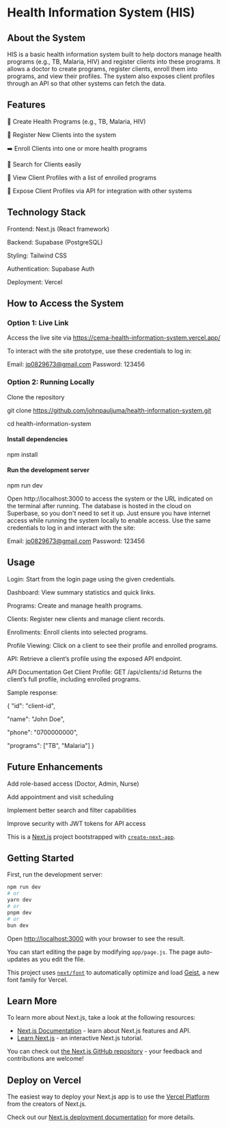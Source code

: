 # Health Information System (HIS)
## About the System
HIS is a basic health information system built to help doctors manage health programs (e.g., TB, Malaria, HIV) and register clients into these programs.
It allows a doctor to create programs, register clients, enroll them into programs, and view their profiles.
The system also exposes client profiles through an API so that other systems can fetch the data.

## Features
🏥 Create Health Programs (e.g., TB, Malaria, HIV)

👤 Register New Clients into the system

➡️ Enroll Clients into one or more health programs

🔎 Search for Clients easily

📄 View Client Profiles with a list of enrolled programs

🔗 Expose Client Profiles via API for integration with other systems

## Technology Stack
Frontend: Next.js (React framework)

Backend: Supabase (PostgreSQL)

Styling: Tailwind CSS

Authentication: Supabase Auth

Deployment: Vercel

## How to Access the System
### Option 1: Live Link
Access the live site via https://cema-health-information-system.vercel.app/

To interact with the site prototype, use these credentials to log in:

Email: jp0829673@gmail.com
Password: 123456

### Option 2: Running Locally
Clone the repository

git clone https://github.com/johnpauljuma/health-information-system.git

cd health-information-system

#### Install dependencies
npm install

#### Run the development server
npm run dev

Open http://localhost:3000 to access the system or the URL indicated on the terminal after running.
The database is hosted in the cloud on Superbase, so you don't need to set it up. Just ensure you have internet access while running the system locally to enable access.
Use the same credentials to log in and interact with the site:

Email: jp0829673@gmail.com
Password: 123456

## Usage
Login: Start from the login page using the given credentials.

Dashboard: View summary statistics and quick links.

Programs: Create and manage health programs.

Clients: Register new clients and manage client records.

Enrollments: Enroll clients into selected programs.

Profile Viewing: Click on a client to see their profile and enrolled programs.

API: Retrieve a client’s profile using the exposed API endpoint.

API Documentation
Get Client Profile:
GET /api/clients/:id
Returns the client’s full profile, including enrolled programs.

Sample response:


{
  "id": "client-id",
  
  "name": "John Doe",
  
  "phone": "0700000000",
  
  "programs": ["TB", "Malaria"]
}

## Future Enhancements
Add role-based access (Doctor, Admin, Nurse)

Add appointment and visit scheduling

Implement better search and filter capabilities

Improve security with JWT tokens for API access



This is a [Next.js](https://nextjs.org) project bootstrapped with [`create-next-app`](https://github.com/vercel/next.js/tree/canary/packages/create-next-app).

## Getting Started

First, run the development server:

```bash
npm run dev
# or
yarn dev
# or
pnpm dev
# or
bun dev
```

Open [http://localhost:3000](http://localhost:3000) with your browser to see the result.

You can start editing the page by modifying `app/page.js`. The page auto-updates as you edit the file.

This project uses [`next/font`](https://nextjs.org/docs/app/building-your-application/optimizing/fonts) to automatically optimize and load [Geist](https://vercel.com/font), a new font family for Vercel.

## Learn More

To learn more about Next.js, take a look at the following resources:

- [Next.js Documentation](https://nextjs.org/docs) - learn about Next.js features and API.
- [Learn Next.js](https://nextjs.org/learn) - an interactive Next.js tutorial.

You can check out [the Next.js GitHub repository](https://github.com/vercel/next.js) - your feedback and contributions are welcome!

## Deploy on Vercel

The easiest way to deploy your Next.js app is to use the [Vercel Platform](https://vercel.com/new?utm_medium=default-template&filter=next.js&utm_source=create-next-app&utm_campaign=create-next-app-readme) from the creators of Next.js.

Check out our [Next.js deployment documentation](https://nextjs.org/docs/app/building-your-application/deploying) for more details.
